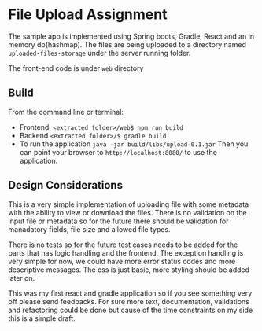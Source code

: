 # File Upload Assignment

The sample app is implemented using Spring boots, Gradle, React and an in memory db(hashmap).
The files are being uploaded to a directory named `uploaded-files-storage` under the server running folder.

The front-end code is under `web` directory

## Build

From the command line or terminal:

* Frontend: `<extracted folder>/web$ npm run build`
* Backend `<extracted folder>/$ gradle build`
* To run the application `java -jar build/libs/upload-0.1.jar`
Then you can point your browser to `http://localhost:8080/` to use the application.


## Design Considerations

This is a very simple implementation of uploading file with some metadata with the ability to view
or download the files. There is no validation on the input file or metadata so for the future there
should be validation for manadatory fields, file size and allowed file types.

There is no tests so for the future test cases needs to be added for the parts that has logic handling
and the frontend. The exception handling is very simple for now, we could have more error status codes and more descriptive
messages. The css is just basic, more styling should be added later on.

This was my first react and gradle application so if you see something very off please send feedbacks.
For sure more text, documentation, validations and refactoring could be done but cause of the
time constraints on my side this is a simple draft.



